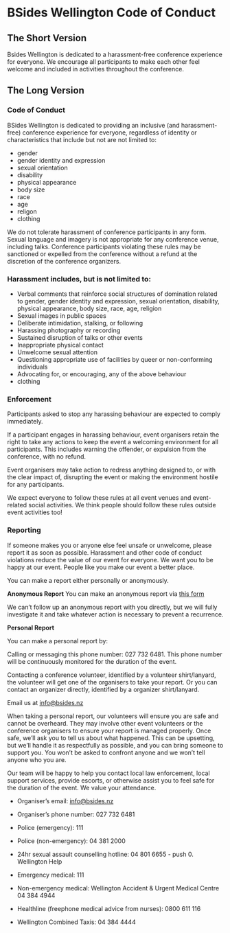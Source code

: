 # BSides Wellington Code of Conduct

## The Short Version

Bsides Wellington is dedicated to a harassment-free conference experience for everyone. We encourage all participants to make each other feel welcome and included in activities throughout the conference.


## The Long Version
### Code of Conduct

BSides Wellington is dedicated to providing an inclusive (and harassment-free) conference experience for everyone, regardless of identity or characteristics that include but not are not limited to:
- gender
- gender identity and expression
- sexual orientation
- disability
- physical appearance
- body size
- race
- age
- religon
- clothing

We do not tolerate harassment of conference participants in any form. Sexual language and imagery is not appropriate for any conference venue, including talks. Conference participants violating these rules may be sanctioned or expelled from the conference without a refund at the discretion of the conference organizers.

### Harassment includes, but is not limited to:
- Verbal comments that reinforce social structures of domination related to gender, gender identity and expression, sexual orientation, disability, physical appearance, body size, race, age, religion
- Sexual images in public spaces
- Deliberate intimidation, stalking, or following
- Harassing photography or recording
- Sustained disruption of talks or other events
- Inappropriate physical contact
- Unwelcome sexual attention
- Questioning appropriate use of facilities by queer or non-conforming individuals
- Advocating for, or encouraging, any of the above behaviour
- clothing

### Enforcement

Participants asked to stop any harassing behaviour are expected to comply immediately.

If a participant engages in harassing behaviour, event organisers retain the right to take any actions to keep the event a welcoming environment for all participants. This includes warning the offender, or expulsion from the conference, with no refund.

Event organisers may take action to redress anything designed to, or with the clear impact of, disrupting the event or making the environment hostile for any participants.

We expect everyone to follow these rules at all event venues and event-related social activities. We think people should follow these rules outside event activities too!

### Reporting
 
If someone makes you or anyone else feel unsafe or unwelcome, please report it as soon as possible. Harassment and other code of conduct violations reduce the value of our event for everyone. We want you to be happy at our event. People like you make our event a better place.

You can make a report either personally or anonymously.

__Anonymous Report__
You can make an anonymous report via [this form](https://docs.google.com/forms/d/e/1FAIpQLScc3NNMIudCxZvXZNaRbI1kO-c9acdPE7X2UCMmo67kC-dT2Q/viewform)

We can’t follow up an anonymous report with you directly, but we will fully investigate it and take whatever action is necessary to prevent a recurrence.

__Personal Report__

You can make a personal report by:	

Calling or messaging this phone number: 027 732 6481. This phone number will be continuously monitored for the duration of the event.


Contacting a conference volunteer, identified by a volunteer shirt/lanyard, the volunteer will get one of the organisers to take your report. Or you can contact an organizer directly, identified by a organizer shirt/lanyard.

Email us at [info@bsides.nz](mailto:info@bsides.nz)

When taking a personal report, our volunteers will ensure you are safe and cannot be overheard. They may involve other event volunteers or the conference organisers to ensure your report is managed properly. Once safe, we’ll ask you to tell us about what happened. This can be upsetting, but we’ll handle it as respectfully as possible, and you can bring someone to support you. You won’t be asked to confront anyone and we won’t tell anyone who you are.

Our team will be happy to help you contact local law enforcement, local support services, provide escorts, or otherwise assist you to feel safe for the duration of the event. We value your attendance.


- Organiser’s email: info@bsides.nz
- Organiser’s phone number: 027 732 6481
- Police (emergency): 111
- Police (non-emergency): 04 381 2000

- 24hr sexual assault counselling hotline: 04 801 6655 - push 0. Wellington Help
- Emergency medical: 111
- Non-emergency medical: Wellington Accident & Urgent Medical Centre 04 384 4944
- Healthline (freephone medical advice from nurses): 0800 611 116
- Wellington Combined Taxis: 04 384 4444	

